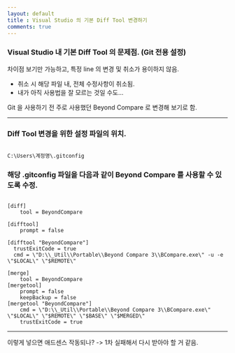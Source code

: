 ```yaml
---
layout: default
title : Visual Studio 의 기본 Diff Tool 변경하기
comments: true
---
```


### Visual Studio 내 기본 Diff Tool 의 문제점. (Git 전용 설정)

차이점 보기만 가능하고, 특정 line 의 변경 및 취소가 용이하지 않음. 
- 취소 시 해당 파일 내, 전체 수정사항이 취소됨.
- 내가 아직 사용법을 잘 모르는 것일 수도...

Git 을 사용하기 전 주로 사용했던 Beyond Compare 로 변경해 보기로 함.

---



### Diff Tool 변경을 위한 설정 파일의 위치.

```

C:\Users\계정명\.gitconfig

```

### 해당 .gitconfig 파일을 다음과 같이 Beyond Compare 를 사용할 수 있도록 수정.

```

[diff]
    tool = BeyondCompare

[difftool]
	prompt = false

[difftool "BeyondCompare"]  
  trustExitCode = true
  cmd = \"D:\\_Util\\Portable\\Beyond Compare 3\\BCompare.exe\" -u -e \"$LOCAL\" \"$REMOTE\"

[merge]
    tool = BeyondCompare
[mergetool]
    prompt = false
    keepBackup = false
[mergetool "BeyondCompare"]
    cmd = \"D:\\_Util\\Portable\\Beyond Compare 3\\BCompare.exe\" \"$LOCAL\" \"$REMOTE\" \"$BASE\" \"$MERGED\"
    trustExitCode = true

```
---

<script async src="https://pagead2.googlesyndication.com/pagead/js/adsbygoogle.js?client=ca-pub-7159086721305762"
     crossorigin="anonymous"></script>

이렇게 넣으면 애드센스 작동되나? -> 1차 실패해서 다시 받아야 할 거 같음.